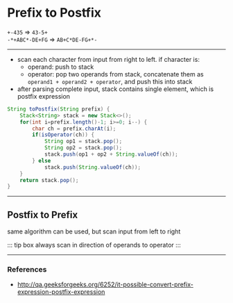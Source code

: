 # Prefix to Postfix

`+-435` => `43-5+`  
`-*+ABC*-DE+FG` => `AB+C*DE-FG+*-`

---

* scan each character from input from right to left. if character is:
    * operand: push to stack
    * operator: pop two operands from stack, concatenate them as `operand1 + operand2 + operator`, and push this into stack
* after parsing complete input, stack contains single element, which is postfix expression

```java
String toPostfix(String prefix) {
    Stack<String> stack = new Stack<>();
    for(int i=prefix.length()-1; i>=0; i--) {
        char ch = prefix.charAt(i);
        if(isOperator(ch)) {
            String op1 = stack.pop();
            String op2 = stack.pop();
            stack.push(op1 + op2 + String.valueOf(ch));
        } else
            stack.push(String.valueOf(ch));
    }
    return stack.pop();
}
```

---

## Postfix to Prefix

same algorithm can be used, but scan input from left to right

::: tip box
always scan in direction of operands to operator
:::

---

### References

* <http://qa.geeksforgeeks.org/6252/it-possible-convert-prefix-expression-postfix-expression>
